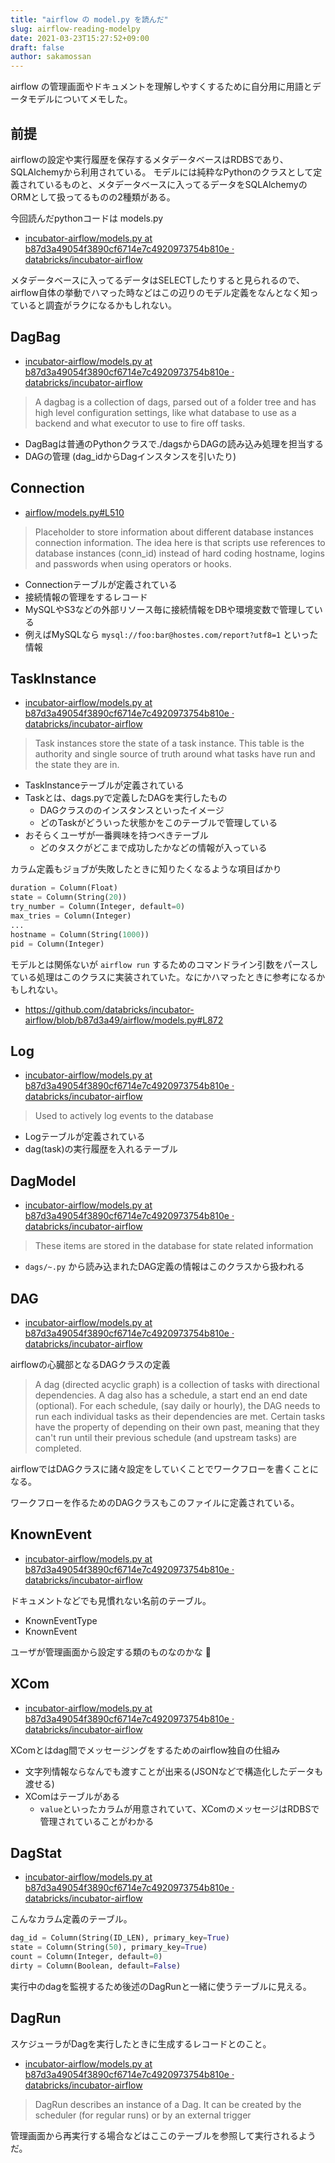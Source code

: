 ```yaml
---
title: "airflow の model.py を読んだ"
slug: airflow-reading-modelpy
date: 2021-03-23T15:27:52+09:00
draft: false
author: sakamossan
---
```


airflow の管理画面やドキュメントを理解しやすくするために自分用に用語とデータモデルについてメモした。

## 前提

airflowの設定や実行履歴を保存するメタデータベースはRDBSであり、SQLAlchemyから利用されている。
モデルには純粋なPythonのクラスとして定義されているものと、メタデータベースに入ってるデータをSQLAlchemyのORMとして扱ってるものの2種類がある。

今回読んだpythonコードは models.py

- [incubator-airflow/models.py at b87d3a49054f3890cf6714e7c4920973754b810e · databricks/incubator-airflow](https://github.com/databricks/incubator-airflow/blob/b87d3a49/airflow/models.py)

メタデータベースに入ってるデータはSELECTしたりすると見られるので、airflow自体の挙動でハマった時などはこの辺りのモデル定義をなんとなく知っていると調査がラクになるかもしれない。


## DagBag

- [incubator-airflow/models.py at b87d3a49054f3890cf6714e7c4920973754b810e · databricks/incubator-airflow](https://github.com/databricks/incubator-airflow/blob/b87d3a49/airflow/models.py#L144)

>  A dagbag is a collection of dags, parsed out of a folder tree and has high level configuration settings, like what database to use as a backend and what executor to use to fire off tasks.

- DagBagは普通のPythonクラスで./dagsからDAGの読み込み処理を担当する
- DAGの管理 (dag_idからDagインスタンスを引いたり)


## Connection

- [airflow/models.py#L510](https://github.com/apache/incubator-airflow/blob/master/airflow/models.py#L510)

> Placeholder to store information about different database instances connection information. The idea here is that scripts use references to database instances (conn_id) instead of hard coding hostname, logins and passwords when using operators or hooks.

- Connectionテーブルが定義されている
- 接続情報の管理をするレコード
- MySQLやS3などの外部リソース毎に接続情報をDBや環境変数で管理している
- 例えばMySQLなら `mysql://foo:bar@hostes.com/report?utf8=1` といった情報


## TaskInstance

- [incubator-airflow/models.py at b87d3a49054f3890cf6714e7c4920973754b810e · databricks/incubator-airflow](https://github.com/databricks/incubator-airflow/blob/b87d3a49/airflow/models.py#L732)

> Task instances store the state of a task instance. This table is the authority and single source of truth around what tasks have run and the state they are in.

- TaskInstanceテーブルが定義されている
- Taskとは、dags.pyで定義したDAGを実行したもの
  - DAGクラスののインスタンスといったイメージ
  - どのTaskがどういった状態かをこのテーブルで管理している
- おそらくユーザが一番興味を持つべきテーブル
  - どのタスクがどこまで成功したかなどの情報が入っている

カラム定義もジョブが失敗したときに知りたくなるような項目ばかり

```python
duration = Column(Float)
state = Column(String(20))
try_number = Column(Integer, default=0)
max_tries = Column(Integer)
...
hostname = Column(String(1000))
pid = Column(Integer)
```

モデルとは関係ないが `airflow run` するためのコマンドライン引数をパースしている処理はこのクラスに実装されていた。なにかハマったときに参考になるかもしれない。

- https://github.com/databricks/incubator-airflow/blob/b87d3a49/airflow/models.py#L872


## Log

- [incubator-airflow/models.py at b87d3a49054f3890cf6714e7c4920973754b810e · databricks/incubator-airflow](https://github.com/databricks/incubator-airflow/blob/b87d3a49/airflow/models.py#L1764)

> Used to actively log events to the database

- Logテーブルが定義されている
- dag(task)の実行履歴を入れるテーブル


## DagModel

- [incubator-airflow/models.py at b87d3a49054f3890cf6714e7c4920973754b810e · databricks/incubator-airflow](https://github.com/databricks/incubator-airflow/blob/b87d3a49/airflow/models.py#L2567)

> These items are stored in the database for state related information

- `dags/~.py` から読み込まれたDAG定義の情報はこのクラスから扱われる


## DAG

- [incubator-airflow/models.py at b87d3a49054f3890cf6714e7c4920973754b810e · databricks/incubator-airflow](https://github.com/databricks/incubator-airflow/blob/b87d3a49/airflow/models.py#L2613)

airflowの心臓部となるDAGクラスの定義

> A dag (directed acyclic graph) is a collection of tasks with directional dependencies. A dag also has a schedule, a start end an end date (optional). For each schedule, (say daily or hourly), the DAG needs to run each individual tasks as their dependencies are met. Certain tasks have the property of depending on their own past, meaning that they can't run until their previous schedule (and upstream tasks) are completed.

airflowではDAGクラスに諸々設定をしていくことでワークフローを書くことになる。

ワークフローを作るためのDAGクラスもこのファイルに定義されている。


## KnownEvent

- [incubator-airflow/models.py at b87d3a49054f3890cf6714e7c4920973754b810e · databricks/incubator-airflow](https://github.com/databricks/incubator-airflow/blob/b87d3a49/airflow/models.py#L3608)

ドキュメントなどでも見慣れない名前のテーブル。

- KnownEventType
- KnownEvent

ユーザが管理画面から設定する類のものなのかな 🤔


## XCom

- [incubator-airflow/models.py at b87d3a49054f3890cf6714e7c4920973754b810e · databricks/incubator-airflow](https://github.com/databricks/incubator-airflow/blob/b87d3a49/airflow/models.py#L3726)

XComとはdag間でメッセージングをするためのairflow独自の仕組み

- 文字列情報ならなんでも渡すことが出来る(JSONなどで構造化したデータも渡せる)
- XComはテーブルがある
    - `value`といったカラムが用意されていて、XComのメッセージはRDBSで管理されていることがわかる


## DagStat

- [incubator-airflow/models.py at b87d3a49054f3890cf6714e7c4920973754b810e · databricks/incubator-airflow](https://github.com/databricks/incubator-airflow/blob/b87d3a49/airflow/models.py#L3870)

こんなカラム定義のテーブル。

```python
dag_id = Column(String(ID_LEN), primary_key=True)
state = Column(String(50), primary_key=True)
count = Column(Integer, default=0)
dirty = Column(Boolean, default=False)
```

実行中のdagを監視するため後述のDagRunと一緒に使うテーブルに見える。


## DagRun

スケジューラがDagを実行したときに生成するレコードとのこと。

- [incubator-airflow/models.py at b87d3a49054f3890cf6714e7c4920973754b810e · databricks/incubator-airflow](https://github.com/databricks/incubator-airflow/blob/b87d3a49/airflow/models.py#L3987)

> DagRun describes an instance of a Dag. It can be created by the scheduler (for regular runs) or by an external trigger

管理画面から再実行する場合などはここのテーブルを参照して実行されるようだ。
